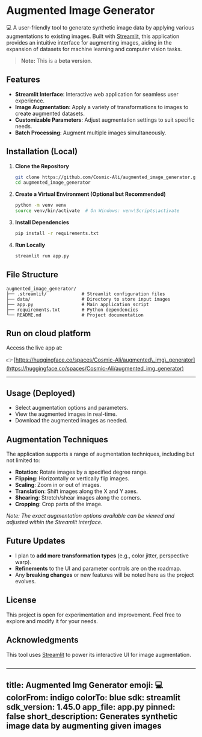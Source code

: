 
# Augmented Image Generator

💻 A user-friendly tool to generate synthetic image data by applying various augmentations to existing images. Built with [Streamlit](https://streamlit.io/), this application provides an intuitive interface for augmenting images, aiding in the expansion of datasets for machine learning and computer vision tasks.

> **Note:** This is a **beta version**.

## Features

- **Streamlit Interface**: Interactive web application for seamless user experience.
- **Image Augmentation**: Apply a variety of transformations to images to create augmented datasets.
- **Customizable Parameters**: Adjust augmentation settings to suit specific needs.
- **Batch Processing**: Augment multiple images simultaneously.

## Installation (Local)

1. **Clone the Repository**

   ```bash
   git clone https://github.com/Cosmic-Ali/augmented_image_generator.git
   cd augmented_image_generator
   ```

2. **Create a Virtual Environment (Optional but Recommended)**

   ```bash
   python -m venv venv
   source venv/bin/activate  # On Windows: venv\Scripts\activate
   ```

3. **Install Dependencies**

   ```bash
   pip install -r requirements.txt
   ```

4. **Run Locally**

   ```bash
   streamlit run app.py
   ```
## File Structure

```plaintext
augmented_image_generator/
├── .streamlit/             # Streamlit configuration files
├── data/                   # Directory to store input images
├── app.py                  # Main application script
├── requirements.txt        # Python dependencies
└── README.md               # Project documentation
```

## **Run on cloud platform**
   
   Access the live app at:

👉 [https://huggingface.co/spaces/Cosmic-Ali/augmented\_img\_generator](https://huggingface.co/spaces/Cosmic-Ali/augmented_img_generator)


---

## Usage (Deployed)

* Select augmentation options and parameters.
* View the augmented images in real-time.
* Download the augmented images as needed.

## Augmentation Techniques

The application supports a range of augmentation techniques, including but not limited to:

* **Rotation**: Rotate images by a specified degree range.
* **Flipping**: Horizontally or vertically flip images.
* **Scaling**: Zoom in or out of images.
* **Translation**: Shift images along the X and Y axes.
* **Shearing**: Stretch/shear images along the corners.
* **Cropping**: Crop parts of the image.

*Note: The exact augmentation options available can be viewed and adjusted within the Streamlit interface.*

## Future Updates

* I plan to **add more transformation types** (e.g., color jitter, perspective warp).
* **Refinements** to the UI and parameter controls are on the roadmap.
* Any **breaking changes** or new features will be noted here as the project evolves.

## License

This project is open for experimentation and improvement. Feel free to explore and modify it for your needs.

## Acknowledgments

This tool uses [Streamlit](https://streamlit.io/) to power its interactive UI for image augmentation.

```
```
---
title: Augmented Img Generator
emoji: 💻
colorFrom: indigo
colorTo: blue
sdk: streamlit
sdk_version: 1.45.0
app_file: app.py
pinned: false
short_description: Generates synthetic image data by augmenting given images
---
